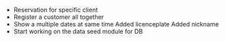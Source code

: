 + Reservation for specific client
+ Register a customer all together
+ Show a multiple dates at same time
Added licenceplate
Added nickname
+ Start working on the data seed module for DB
